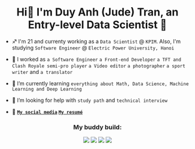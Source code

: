 <h1 align="center">Hi👋 I'm Duy Anh (Jude) Tran, an Entry-level Data Scientist 👀</h1>

- ♐ I'm 21 and currenty working as a `Data Scientist` @ `KPIM`. Also, I'm studying `Software Engineer` @ `Electric Power University, Hanoi`

<!-- - 👯 I'm seeking for a chance to work as `a Data Scientist` `a Machine Learning Engineer` or `an Artificial Intelligence Engineer` -->

- 🔭 I worked as `a Software Engineer` `a Front-end Developer` `a TFT and Clash Royale semi-pro player` `a Video editor` `a photographer` `a sport writer` and `a translator`

- 🌱 I’m currently learning `everything about Math, Data Science, Machine Learning and Deep Learning`

- 🙌 I’m looking for help with `study path` and `technical interview`

- 🔗 <strong><a href='https://linktr.ee/anhduyisonfire'>`My social media`</a> <a href='https://drive.google.com/file/d/1DJ-VHv2LSvRnCvBgIktIWGedAIHhaNKR'>`My resumé`</a></strong>

<h3 align="center">My buddy build:</h3>
<p align='center'>
  <img src="https://img.shields.io/badge/Windows_11-0078D6?style=for-the-badge&logo=windows&logoColor=white"/>
  <img src="https://img.shields.io/badge/Intel-Core_i7_9750H-0071C5?style=for-the-badge&logo=intel&logoColor=white"/>
  <img src="https://img.shields.io/badge/NVIDIA-GTX_1050-76B900?style=for-the-badge&logo=nvidia&logoColor=white"/>
  <img src="https://img.shields.io/badge/Python_3.11-2B5B84?style=for-the-badge&logo=python&logoColor=white"/>
</p>
<!-- <p align="center"> <img src="https://komarev.com/ghpvc/?username=anhduy412&label=Profile%20views&color=0e75b6&style=flat" alt="anhduy412"/> </p>
<p align = center><img src="https://github-readme-stats.vercel.app/api/top-langs?username=anhduy412&show_icons=true&locale=en&layout=compact" alt="anhduy412" /></p> 
<p align = center><img src="https://github-readme-stats.vercel.app/api?username=anhduy412&show_icons=true&locale=en" alt="anhduy412" /><img src="https://github-readme-streak-stats.herokuapp.com/?user=anhduy412&" alt="anhduy412" /></p> -->

